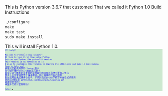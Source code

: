 This is Python version 3.6.7 that customed
That we called it Fython 1.0
Build Instructions

    ./configure
    make
    make test
    sudo make install

This will install Fython 1.0.
![使用效果](./Python-Privite-Custom-Version/docimg/help.jpg)

